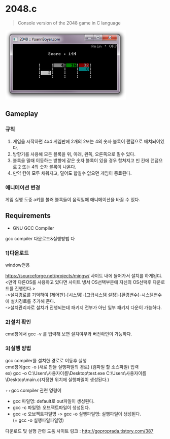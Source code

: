 # 2048.c

> Console version of the 2048 game in C language

![](screen.jpg)


## Gameplay

### 규칙

1. 게임을 시작하면 4x4 게임판에 2개의 2또는 4의 숫자 블록이 랜덤으로 배치되어있다.
2. 방향기를 사용해 모든 블록을 위, 아래, 왼쪽, 오른쪽으로 밀수 있다.
3. 블록을 밀때 이동하는 방향에 같은 숫자 블록이 있을 경우 합쳐지고 빈 칸에 랜덤으로 2 또는 4의 숫자 블록이 나온다.
4. 만약 칸이 모두 채워지고, 밀어도 합칠수 없으면 게임이 종료된다.

### 애니메이션 변경

게임 실행 도중 a키를 불러  블록들이 움직일때 애니메이션을 바꿀 수 있다.

## Requirements
- GNU GCC Compiler

gcc compiler 다운로드&실행방법
다
### 1)다운로드

window전용

https://sourceforge.net/projects/mingw/
사이트 내에 들어가서 설치를 하게된댜.                                                                                                       
<만약 다른OS를 사용하고 있다면 사이트 냉서 OS선택부분에 자신의 OS선택후 다운로드를 진행한다.>                                                   
->설치경로를 기억하여 [제어판]-[시스템]-[고급시스템 설정]-[환경변수]-시스템변수에 설치경로를 추가해 준다.                                       
->설치관리자로 설치가 진행되는데 패키지 전부가 아닌 일부 패키지 다운이 가능하다.                                                               

### 2)설치 확인

cmd창에서 gcc -v 를 입력해 보면 설치여부와 버전확인이 가능하다.

### 3)실행 방법

gcc compiler를 설치한 경로로 이동후 실행                                                                                                   
cmd창에gcc -o (새로 만들 실행파일의 경로) (컴파일 할 소스파일) 입력                                                                         
ex) gcc -o C:\Users\사용자이름\Desktop\test.exe C:\Users\사용자이름\Desktop\main.c(지정한 위치에 실행파일이 생성된다.)

++gcc compiler 관련 명령어

- gcc 파일명: default로 out파일이 생성된다.                                                                                                
- gcc -c 파일명: 오브젝트파일이 생성된다.                                                                                                   
- gcc -c 오브젝트파일명 -> gcc -o 실행파일명: 실행파일이 생성된다.                                                                           
    (= gcc -o 실행파일파일명)
    
 다운로드 및 실행 관련 도움 사이트 링크 : http://goproprada.tistory.com/387
